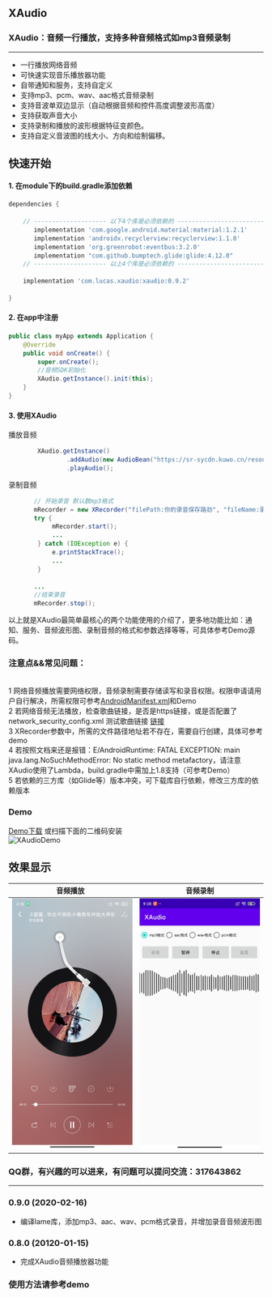 ## XAudio

### XAudio：音频一行播放，支持多种音频格式如mp3音频录制
---------------------------------


* 一行播放网络音频
* 可快速实现音乐播放器功能
* 自带通知和服务，支持自定义
* 支持mp3、pcm、wav、aac格式音频录制
* 支持音波单双边显示（自动根据音频和控件高度调整波形高度）
* 支持获取声音大小
* 支持录制和播放的波形根据特征变颜色。
* 支持自定义音波图的线大小、方向和绘制偏移。


## 快速开始

#### 1. 在module下的build.gradle添加依赖

``` groovy
dependencies {

    // -------------------- 以下4个库是必须依赖的 ----------------------------
       implementation 'com.google.android.material:material:1.2.1'
       implementation 'androidx.recyclerview:recyclerview:1.1.0'
       implementation 'org.greenrobot:eventbus:3.2.0'
       implementation "com.github.bumptech.glide:glide:4.12.0"
    // -------------------- 以上4个库是必须依赖的 ----------------------------

    implementation 'com.lucas.xaudio:xaudio:0.9.2'

}
```

#### 2. 在app中注册

```java
public class myApp extends Application {
    @Override
    public void onCreate() {
        super.onCreate();
        //音频SDK初始化
        XAudio.getInstance().init(this);
    }
}
```

#### 3. 使用XAudio

播放音频

```java
        XAudio.getInstance()
                .addAudio(new AudioBean("https://sr-sycdn.kuwo.cn/resource/n2/33/25/2629654819.mp3"))
                .playAudio();
```
 录制音频
 ```java
        // 开始录音 默认数mp3格式
        mRecorder = new XRecorder("filePath:你的录音保存路劲", "fileName:录音保存的名称");
        try {
             mRecorder.start();
             ...
         } catch (IOException e) {
             e.printStackTrace();
             ...
         }

        ...
        //结束录音
        mRecorder.stop();

 ```

 以上就是XAudio最简单最核心的两个功能使用的介绍了，更多地功能比如：通知、服务、音频波形图、录制音频的格式和参数选择等等，可具体参考Demo源码。

### 注意点&&常见问题：
<br/> 1 网络音频播放需要网络权限，音频录制需要存储读写和录音权限。权限申请请用户自行解决，所需权限可参考[AndroidManifest.xml](./app/src/main/AndroidManifest.xml)和Demo
<br/> 2 若网络音频无法播放，检查歌曲链接，是否是https链接，或是否配置了network_security_config.xml
  测试歌曲链接 [链接](https://sr-sycdn.kuwo.cn/resource/n2/33/25/2629654819.mp3)
<br/> 3 XRecorder参数中，所需的文件路径地址若不存在，需要自行创建，具体可参考demo
<br/> 4 若按照文档来还是报错：E/AndroidRuntime: FATAL EXCEPTION: main java.lang.NoSuchMethodError: No static method metafactory，请注意XAudio使用了Lambda，build.gradle中需加上1.8支持（可参考Demo）
<br/> 5 若依赖的三方库（如Glide等）版本冲突，可下载库自行依赖，修改三方库的依赖版本

### Demo
[Demo下载](https://www.pgyer.com/hsVA)
或扫描下面的二维码安装<br/>
![XAudioDemo](https://www.pgyer.com/app/qrcode/hsVA)


## 效果显示
| 音频播放   | 音频录制  |
|:-----------:|:--------:|
|![](./01.jpg) | ![](./02.jpg) |


### QQ群，有兴趣的可以进来，有问题可以提问交流：317643862

----------------------------------------------------

### 0.9.0 (2020-02-16)

* 编译lame库，添加mp3、aac、wav、pcm格式录音，并增加录音音频波形图

### 0.8.0 (20120-01-15)

* 完成XAudio音频播放器功能

### 使用方法请参考demo





